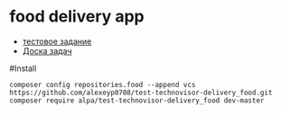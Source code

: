 # food delivery app
- [тестовое задание](/docs/task.md)
- [Доска задач](https://github.com/alexeyp0708/test-technovisor-delivery_food/projects/1)

#Install

`composer config repositories.food --append vcs https://github.com/alexeyp0708/test-technovisor-delivery_food.git`  
`composer require alpa/test-technovisor-delivery_food dev-master`  

